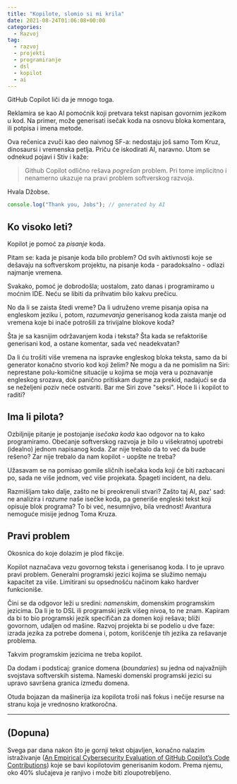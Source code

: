 ```yaml
---
title: "Kopilote, slomio si mi krila"
date: 2021-08-24T01:06:08+00:00
categories:
  - Razvoj
tag:
  - razvoj
  - projekti
  - programiranje
  - dsl
  - kopilot
  - ai
---
```


GitHub Copilot liči da je mnogo toga.

<!--more-->

Reklamira se kao AI pomoćnik koji pretvara tekst napisan govornim jezikom u kod. Na primer, može generisati isečak koda na osnovu bloka komentara, ili potpisa i imena metode.

Ova rečenica zvuči kao deo naivnog SF-a: nedostaju još samo Tom Kruz, dinosaursi i vremenska petlja. Priču će iskodirati AI, naravno. Utom se odnekud pojavi i Stiv i kaže:

> Github Copilot odlično rešava _pogrešan_ problem. Pri tome implicitno i nenamerno ukazuje na pravi problem softverskog razvoja.

Hvala Džobse.

```js
console.log("Thank you, Jobs"); // generated by AI
```

## Ko visoko leti?

Kopilot je pomoć za _pisanje_ koda.

Pitam se: kada je pisanje koda bilo problem? Od svih aktivnosti koje se dešavaju na softverskom projektu, na pisanje koda - paradoksalno - odlazi najmanje vremena.

Svakako, pomoć je dobrodošla; uostalom, zato danas i programiramo u moćnim IDE. Neću se libiti da prihvatim bilo kakvu prečicu.

No da li se zaista štedi vreme? Da li udruženo vreme pisanja opisa na engleskom jeziku i, potom, _razumevanja_ generisanog koda zaista manje od vremena koje bi inače potrošili za trivijalne blokove koda?

Šta je sa kasnijim održavanjem koda i teksta? Šta kada se refaktoriše generisani kod, a ostane komentar, sada već neadekvatan?

Da li ću trošiti više vremena na ispravke engleskog bloka teksta, samo da bi generator konačno stvorio kod koji želim? Ne mogu a da ne pomislim na Siri: neprestane polu-komične situacije u kojima se moja vera u poznavanje engleskog srozava, dok panično pritiskam dugme za prekid, nadajući se da se neželjeni poziv neće ostvariti. Bar me Siri zove "seksi". Hoće li i kopilot to raditi?

## Ima li pilota?

Ozbiljnije pitanje je postojanje _isečaka koda_ kao odgovor na to kako programiramo. Obećanje softverskog razvoja je bilo u višekratnoj upotrebi (idealno) jednom napisanog koda. Zar nije trebalo da to već da bude rešeno? Zar nije trebalo da nam kopilot - uopšte ne treba?

Užasavam se na pomisao gomile sličnih isečaka koda koji će biti razbacani po, sada ne više jednom, već više projekata. Špageti incident, na delu.

Razmišljam tako dalje, zašto ne bi preokrenuli stvari? Zašto taj AI, paz' sad: ne analizira i _razume_ naše isečke koda, pa generiše engleski tekst koji opisuje blok programa? To bi već, nesumnjivo, bila vrednost! Avantura nemoguće misije jednog Toma Kruza.

## Pravi problem

Okosnica do koje dolazim je plod fikcije.

Kopilot naznačava vezu govornog teksta i generisanog koda. I to je upravo pravi problem. Generalni programski jezici kojima se služimo nemaju kapacitet za više. Limitirani su opsednošću načinom kako hardver funkcioniše.

Čini se da odgovor leži u sredini: _namenskim_, domenskim programskim jezicima. Da li je to DSL ili programski jezik višeg nivoa, to ne znam. Kapiram da bi to bio programski jezik specifičan za domen koji rešava; bliži govornom, udaljen od mašine. Razvoj projekta bi se podelio u dve faze: izrada jezika za potrebe domena i, potom, korišćenje tih jezika za rešavanje problema.

Takvim programskim jezicima ne treba kopilot.

Da dodam i podsticaj: granice domena (_boundaries_) su jedna od najvažnijih svojstava softverskih sistema. Nameski domenski programski jezici su upravo savršena granica između domena.

Otuda bojazan da mašinerija iza kopilota troši naš fokus i nečije resurse na stranu koja je vrednosno kratkoročna.

----

## (Dopuna)

Svega par dana nakon što je gornji tekst objavljen, konačno nalazim istraživanje ([An Empirical Cybersecurity Evaluation of GitHub Copilot’s Code Contributions](https://arxiv.org/abs/2108.09293)) koje se bavi kopilotovim generisanim kodom. Prema njemu, oko 40% slučajeva je ranjivo i može biti zloupotrebljeno.
